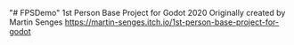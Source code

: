 "# FPSDemo" 
1st Person Base Project for Godot 2020
Originally created by Martin Senges
https://martin-senges.itch.io/1st-person-base-project-for-godot
